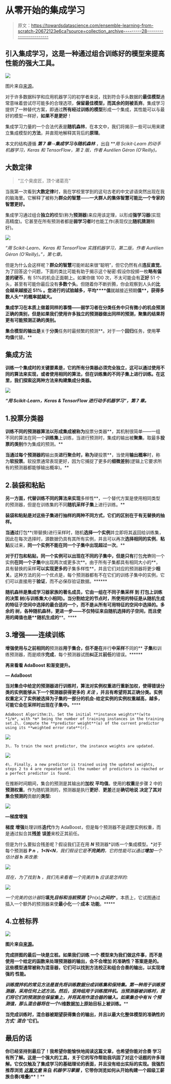 # 从零开始的集成学习

> 原文：<https://towardsdatascience.com/ensemble-learning-from-scratch-20672123e6ca?source=collection_archive---------28----------------------->

## 引入集成学习，这是一种通过组合训练好的模型来提高性能的强大工具。

![](img/5f955f03faf3c80f8d0b93fb5bc952b5.png)

图片来自[来源](https://www.technologyreview.com/s/615102/tree-planting-is-a-great-idea-that-could-become-a-dangerous-climate-distraction/)。

对于许多数据科学和应用机器学习的初学者来说，找到符合手头数据的**最佳模型**通常意味着尝试尽可能多的合理选项，**保留最佳模型，而其余的则被丢弃**。集成学习提供了一种替代方案，即通过**所有经过训练的模型**形成一个集成，其性能可以与最好的模型一样好，**如果不是更好**！

集成学习力量的一个合法代表是**随机森林**，在本文中，我们将揭示一些可以用来建立集成模型的**方法**，并直观地解释其背后的**原理**。

本文的结构遵循 ***第 7 章***-**-*集成学习与随机森林*** ，出自 ***用 Scikit-Learn 的动手机器学习，Keras 和 TensorFlow，第 2 版，*作者 *Aurélien Géron (O'Reilly)。***

## 大数定律

> “三个臭皮匠，顶个诸葛亮”

当我第一次看到**大数定律**时，我在学校里学到的这句古老的中文谚语突然出现在我的脑海里。它解释了被称为**群众的智慧**——**一大群人的集体智慧可能比一个专家的智慧更好。**

集成学习通过组合**独立的**模型(称为**预测器**)来应用该定理，以形成**强学习器**(实现高精度)。它甚至在所有预测者都是**弱学习者**时也能工作(表现仅比**随机猜测**稍好)。

![](img/fdaf08ede8fca22d81a1607ccb2768ab.png)

*“用 Scikit-Learn、Keras 和 TensorFlow 实践机器学习，第二版，作者 Aurélien Géron (O'Reilly)。”，第七章。*

但是为什么会这样呢？**群众的智慧**可能听起来很“聪明”，但它仍然有点**违反直觉**。为了回答这个问题，下面的类比可能有助于揭示这个秘密:假设你投掷一枚**略有偏差的硬币**，有 51%的机会正面朝上。如果你做 100 次，不太可能会有**正好** 51 个头，甚至有可能你最后没有**多数个头**。但随着你不断折腾，你会观察到人头的**比** **会越来越接近 **51%** 。您进行的试验越多，平均****值**就越接近预期****值**，获得多数人头**的概率就越大。****

**集成学习在本质上做着同样的事情——弱学习者在分类任务中只有微小的机会预测正确的类别，但是如果我们使用许多独立的预测器做出同样的预测，聚集的结果将更有可能预测正确的类别。**

**集合模型的输出是**关于**分类**任务时最频繁的预测**。对于一个**回归**任务，使用**平均值**代替。**

## **集成方法**

**训练一个集成时的关键要素是，它的所有分类器必须完全独立，这可以通过使用不同的算法来实现，或者使用相同的算法，但在训练集的不同子集上进行训练。在这里，我们探索这两种方法来构建集成分类器。**

**![](img/c5000c037eb5052f591027ec8239bf8e.png)**

***“用 Scikit-Learn，Keras & TensorFlow 进行动手机器学习”，第 7 章。***

## **1.投票分类器**

**训练不同的预测器算法以形成集成被称为**投票分类器**，其机制很简单——一组不同的算法在同一个**训练集**上训练，当进行预测时，集成的输出被**聚集**，取最多**投票的类别**作为集成的预测。**

**当通过每个预测器的**输出类**进行聚合时，称为**硬投票**，当使用**输出概率**时，称为**软投票**。软投票通常表现更好，因为它捕捉了更多的**细微差别**(逻辑上它要求所有的预测器都能够输出概率)。**

## **2.装袋和粘贴**

**另一方面，代替训练不同的算法来实现**多样性**，一个替代方案是使用相同类型的预测器，但是在训练集的不同**随机采样子集**上进行训练。**

****装袋**和**粘贴**是对这些子集进行抽样的两种不同方式，它们的区别在于有无替换的抽样**。****

**当通过**打包**(带替换)进行采样时，随机**选择一个实例**并立即将其返回给训练集，因此在每次选择时，源数据仍具有其所有实例，并且可以再次**选择相同的实例**。**粘贴**反过来，**同一个实例不能在同一个子集中出现超过一次**。**

**对于打包和粘贴，同一个实例可以出现在不同的子集中，但是只有**打包**允许**同一个实例**在同一个子集**中出现两次或更多次**。由于所有子集都具有相同大小的**，具有替换的采样**可以实现更多的**子集多样性**，并且它们对应的预测器将更少**相关**。这种方法的另一个优点是，每个预测器都有不在它们的训练子集中的实例，它们可以直接用于**验证**，而不必保存验证数据。******

****随机森林**是集成学习器家族的著名成员，它由一组在不同子集**采样** **到** **打包**上训练的**决策** **树**(与训练集大小相同)。当分割给定的**节点**时，所使用的**特征**是从随机生成的**特征子空间**中选择的最合适的一个，而不是从所有可用特征的空间中选择的。**多余的** **树**，各种随机森林，更进一步——不仅特征来自随机选择的子空间，而且使用的**阈值**也是**随机生成的****。****

## ****3.增强——连续训练****

******增强**使用与之前相同的****预测器**用于集合，但不是在**并行**中采样**不同的** **子集**和训练预测器，而是顺序**完成**，每个预测器试图**纠正**其**前任**的错误。******

****再来看看 **AdaBoost** 和**渐变提升**。****

******— AdaBoost******

****当对集合中给定的预测器进行训练时，算法**对**实例权重**进行重新加权，使得**错误分类的**实例能够从下一个预测器获得更多的 ***关注*** ，并且有希望将其正确分类。实例权重定义了实例被选择为子集的一部分的机会-给定实例的实例权重**越高，**越多，** **可能**它会在采样时出现在子集中。********

```
AdaBoost Algorithm:1\. Set the initial **instance weights**(w)to *1/m*, with *m* being the number of training instances in the training set.2\. Compute the **predictor weight**(⍺) of the current predictor using its **weighted error rate**(r).
```

![](img/e8e77d28c196d4f38ee8f33d76a831d4.png)

```
3\. To train the next predictor, the instance weights are updated.
```

![](img/b71abc0954b92796c7bc2b2e7bb8cb4d.png)

```
4\. Finally, a new predictor is trained using the updated weights, steps 2 to 4 are repeated until the number of predictors is reached or a perfect predictor is found.
```

在推断时间期间，集合的预测是其输出的**加权** **平均值**。使用的**权重**是步骤 2 中的**预测权重**。作为随机猜测的，预测器是执行**更好**、**更差**还是**确切地说** **决定了其对集合预测的**贡献的**类型:**

![](img/bbca6717b5b7c10b41128c630034ed0a.png)

**—梯度增强**

**梯度** **增强**处理训练**迭代**作为 AdaBoost，但是每个预测器不是调整实例权重，而是通过拟合其**残差** **误差**来校正其前任。

但是为什么要拟合残差呢？假设我们正在用 ***N*** 预测器*训练一个集成模型。*对于每个预测器 **P *n*** ，****1<N<N***，我们假设它是**不完美的**，它的性能可以通过**增加**一个估计器 ***h*** 来改善:*

*![](img/ba5248ed84b37ed35793bc04d6a2a38a.png)*

*现在，为了找到 ***h*** ，我们先来看看一个完美的 ***h*** 应该是怎样的:*

*![](img/f7aed079b4391eb1a8948b3b71f8e970.png)*

*一个完美的估计器*将**填充******目标*和当前预测***【Pn(x)***之间的****。本质上，它试图通过插入一个额外的预测器来使**最小化**一个**成本** **功能**。*****

## ****4.立桩标界****

****![](img/741ab41253d7f292783a913974f1716f.png)****

****图片来自[来源](https://i.pinimg.com/originals/ed/d8/87/edd8873400deea9625ee67b37377d077.jpg)。****

****完成拼图的最后一块是**立桩**。如果我们**训练** **一个** **模型**来为我们做这件事，而不是使用一个给定的函数来处理预测器的输出，会不会**增加** **的准确性**？答案是**是的**。这些模型通常被称为**混音器**，它们可以找到方法**校正**和**组合**合奏的输出，以实现**增强的** **性能**。****

****训练搅拌机的常见方法是首先将训练数据分成**训练集**和**保持集**。第一种用于训练预测器，采用任何上述方法。然后，坚持组用于训练**搅拌机**。当预测器被训练时，我们将它们的预测放在保留集上，并将其用作**混合器的输入**。如果集合中有 ***N* 个预测值**，那么混合器将在一个***N***维数据加上原始目标上被训练。****

****当完成训练时，混合器被期望获得集合的输出，并且以最大化整体模型的准确性的方式' ***混合*** '它们。****

## ****最后的话****

****你已经坚持到最后了！我希望你能愉快地阅读这篇文章，也希望你能对**合奏** **学习**有所了解。这是一个强大的工具，关于它的写作帮助我巩固了对这个话题的许多理解。它仅仅触及了集成学习的基础理论的表面，并且没有给出实际的**实现**。我强烈推荐浏览 [***这篇文章***](https://machinelearningmastery.com/super-learner-ensemble-in-python/) 来自 ***机器学习掌握*** ，它带你浏览如何从**开始构建一个**超级工薪族合奏**(堆叠)**！****